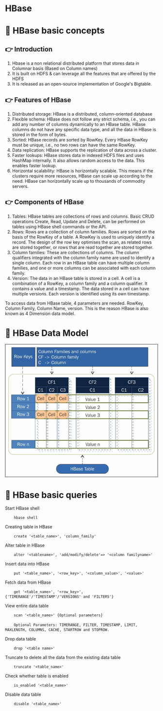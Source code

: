 # HBase

  # 📍 HBase basic concepts 
     
## 👉 Introduction
 1. Hbase is a non relational distributed platform that stores data in Columnar basis (Based on Column names)
 2. It is built on HDFS & can leverage all the features that are offered by the HDFS
 3. It is released as an open-source implementation of Google's Bigtable.

## 👉 Features of HBase
1. Distributed storage: HBase is a distributed, column-oriented database 
2. Flexible schema: HBase does not follow any strict schema, i.e., you can add any number of columns dynamically to an HBase table. HBase columns do not have any specific data type, and all the data in HBase is stored in the form of bytes.
3. Sorted: HBase records are sorted by RowKey. Every HBase RowKey must be unique, i.e., no two rows can have the same RowKey. 
4. Data replication: HBase supports the replication of data across a cluster.
5. Faster lookups: HBase stores data in indexed HDFS files and uses HashMap internally. It also allows random access to the data. This enables faster lookup.
6. Horizontal scalability: HBase is horizontally scalable. This means if the clusters require more resources, HBase can scale up according to the need. HBase can horizontally scale up to thousands of commodity servers.

## 👉 Components of HBase 
1. Tables: HBase tables are collections of rows and columns. Basic CRUD operations Create, Read, Update and Delete, can be performed on tables using HBase shell commands or the API. 
2. Rows: Rows are a collection of column families. Rows are sorted on the basis of the RowKey of a table. A RowKey is used to uniquely identify a record. The design of the row key optimises the scan, as related rows are stored together, or rows that are read together are stored together.
3. Column families: These are collections of columns. The column qualifiers integrated with the column family name are used to identify a single column. Each row in an HBase table can have multiple column families, and one or more columns can be associated with each column family. 
4. Version: The data in an HBase table is stored in a cell. A cell is a combination of a RowKey, a column family and a column qualifier. It contains a value and a timestamp. The data stored in a cell can have multiple versions. Each version is identified using its own timestamp.


To access data from HBase table, 4 parameters are needed. RowKey, Column Family, Column Name, version. This is the reason HBase is also known as 4 Dimension data model. 

  # 📍 HBase Data Model 
  
<img src="https://github.com/sarathchandrikak/hbase/blob/main/hbase.jpeg"
     alt="Markdown Monster icon"
     style="float" />
     
     
  # 📍 HBase basic queries 
    
Start HBase shell

        hbase shell 
        
Creating table in HBase

        create '<table_name>', 'column_family' 
        
Alter table in HBase

        alter '<tablename>', 'add/modify/delete'=> '<column familyname>'
        
Insert data into HBase 

        put '<table_name>', '<row_key>', '<column_value>', '<value>'
        
Fetch data from HBase
        
        get '<table_name>', '<row_key>', {'TIMERANGE'/'TIMESTAMP'/'VERSIONS' and 'FILTERS'}

View entire data table 
        
        scan '<table_name>' {Optional parameters} 
        
        Optional Parameters: TIMERANGE, FILTER, TIMESTAMP, LIMIT, MAXLENGTH, COLUMNS, CACHE, STARTROW and STOPROW.
        
Drop data table

        drop '<table name>'

Truncate to delete all the data from the existing data table

        truncate '<table_name>'
 
 Check whether table is enabled
 
        is_enabled '<table_name>'
  
  Disable data table
        
        disable '<table_name>'



